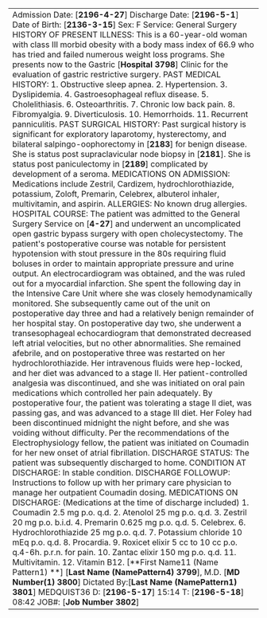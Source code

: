 |   |
|---|
|Admission Date: [**2196-4-27**] Discharge Date: [**2196-5-1**] Date of Birth: [**2136-3-15**] Sex: F Service: General Surgery HISTORY OF PRESENT ILLNESS: This is a 60-year-old woman with class III morbid obesity with a body mass index of 66.9 who has tried and failed numerous weight loss programs. She presents now to the Gastric [**Hospital 3798**] Clinic for the evaluation of gastric restrictive surgery. PAST MEDICAL HISTORY: 1. Obstructive sleep apnea. 2. Hypertension. 3. Dyslipidemia. 4. Gastroesophageal reflux disease. 5. Cholelithiasis. 6. Osteoarthritis. 7. Chronic low back pain. 8. Fibromyalgia. 9. Diverticulosis. 10. Hemorrhoids. 11. Recurrent panniculitis. PAST SURGICAL HISTORY: Past surgical history is significant for exploratory laparotomy, hysterectomy, and bilateral salpingo-oophorectomy in [**2183**] for benign disease. She is status post supraclavicular node biopsy in [**2181**]. She is status post paniculectomy in [**2189**] complicated by development of a seroma. MEDICATIONS ON ADMISSION: Medications include Zestril, Cardizem, hydrochlorothiazide, potassium, Zoloft, Premarin, Celebrex, albuterol inhaler, multivitamin, and aspirin. ALLERGIES: No known drug allergies. HOSPITAL COURSE: The patient was admitted to the General Surgery Service on [**4-27**] and underwent an uncomplicated open gastric bypass surgery with open cholecystectomy. The patient's postoperative course was notable for persistent hypotension with stout pressure in the 80s requiring fluid boluses in order to maintain appropriate pressure and urine output. An electrocardiogram was obtained, and the was ruled out for a myocardial infarction. She spent the following day in the Intensive Care Unit where she was closely hemodynamically monitored. She subsequently came out of the unit on postoperative day three and had a relatively benign remainder of her hospital stay. On postoperative day two, she underwent a transesophageal echocardiogram that demonstrated decreased left atrial velocities, but no other abnormalities. She remained afebrile, and on postoperative three was restarted on her hydrochlorothiazide. Her intravenous fluids were hep-locked, and her diet was advanced to a stage II. Her patient-controlled analgesia was discontinued, and she was initiated on oral pain medications which controlled her pain adequately. By postoperative four, the patient was tolerating a stage II diet, was passing gas, and was advanced to a stage III diet. Her Foley had been discontinued midnight the night before, and she was voiding without difficulty. Per the recommendations of the Electrophysiology fellow, the patient was initiated on Coumadin for her new onset of atrial fibrillation. DISCHARGE STATUS: The patient was subsequently discharged to home. CONDITION AT DISCHARGE: In stable condition. DISCHARGE FOLLOWUP: Instructions to follow up with her primary care physician to manage her outpatient Coumadin dosing. MEDICATIONS ON DISCHARGE: (Medications at the time of discharge included) 1. Coumadin 2.5 mg p.o. q.d. 2. Atenolol 25 mg p.o. q.d. 3. Zestril 20 mg p.o. b.i.d. 4. Premarin 0.625 mg p.o. q.d. 5. Celebrex. 6. Hydrochlorothiazide 25 mg p.o. q.d. 7. Potassium chloride 10 mEq p.o. q.d. 8. Procardia. 9. Roxicet elixir 5 cc to 10 cc p.o. q.4-6h. p.r.n. for pain. 10. Zantac elixir 150 mg p.o. q.d. 11. Multivitamin. 12. Vitamin B12. [**First Name11 (Name Pattern1) **] [**Last Name (NamePattern4) 3799**], M.D. [**MD Number(1) 3800**] Dictated By:[**Last Name (NamePattern1) 3801**] MEDQUIST36 D: [**2196-5-17**] 15:14 T: [**2196-5-18**] 08:42 JOB#: [**Job Number 3802**]|